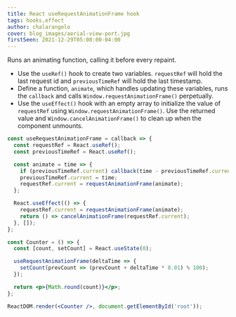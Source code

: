 ```yaml
---
title: React useRequestAnimationFrame hook
tags: hooks,effect
author: chalarangelo
cover: blog_images/aerial-view-port.jpg
firstSeen: 2021-12-29T05:00:00-04:00
---
```


Runs an animating function, calling it before every repaint.

- Use the `useRef()` hook to create two variables. `requestRef` will hold the last request id and `previousTimeRef` will hold the last timestamp.
- Define a function, `animate`, which handles updating these variables, runs the `callback` and calls `Window.requestAnimationFrame()` perpetually.
- Use the `useEffect()` hook with an empty array to initialize the value of `requestRef` using `Window.requestAnimationFrame()`. Use the returned value and `Window.cancelAnimationFrame()` to clean up when the component unmounts.

```jsx
const useRequestAnimationFrame = callback => {
  const requestRef = React.useRef();
  const previousTimeRef = React.useRef();

  const animate = time => {
    if (previousTimeRef.current) callback(time - previousTimeRef.current);
    previousTimeRef.current = time;
    requestRef.current = requestAnimationFrame(animate);
  };

  React.useEffect(() => {
    requestRef.current = requestAnimationFrame(animate);
    return () => cancelAnimationFrame(requestRef.current);
  }, []);
};
```

```jsx
const Counter = () => {
  const [count, setCount] = React.useState(0);

  useRequestAnimationFrame(deltaTime => {
    setCount(prevCount => (prevCount + deltaTime * 0.01) % 100);
  });

  return <p>{Math.round(count)}</p>;
};

ReactDOM.render(<Counter />, document.getElementById('root'));
```
